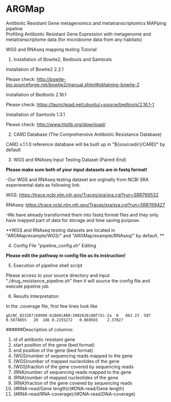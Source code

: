 # ARGMap
Antibiotic Resistant Gene metagenomics and metatranscriptomics MAPping pipeline  
Profiling Antibiotic Resistant Gene Expression with metagenome and metatranscriptome data (for microbiome data from any habitats)

WGS and RNAseq mapping testing Tutorial

1. Installation of Bowtie2, Bedtools and Samtools 

  Installation of Bowtie2 2.2.1
  
  Please check: http://bowtie-bio.sourceforge.net/bowtie2/manual.shtml#obtaining-bowtie-2
  
  Installation of Bedtools 2.16.1

  Please check: https://launchpad.net/ubuntu/+source/bedtools/2.16.1-1

  Installation of Samtools 1.3.1

  Please check: http://www.htslib.org/download/
  

2. CARD Database (The Comprehensive Antibiotic Resistance Database)
  
  CARD v.1.1.0 reference database will be built up in "${sourcedir}/CARD/" by default


3.  WGS and RNAseq Input Testing Dataset (Paired-End)

  **Please make sure both of your input datasets are in fastq format!**
  
  -Our WGS and RNAseq testing dataset are orginally from NCBI SRA experimental data as following link: 
  
  WGS: https://trace.ncbi.nlm.nih.gov/Traces/sra/sra.cgi?run=SRR769532
  
  RNAseq: https://trace.ncbi.nlm.nih.gov/Traces/sra/sra.cgi?run=SRR769427
  
  -We have already transformed them into fastq format files and they only have mapped part of data for storage and time saving purpose.
  
  **WGS and RNAseq testing datasets are located in  "ARGMap/example/WGS/" and "ARGMap/example/RNAseq/" by default. **
  


4. Config File "pipeline_config.sh" Editing

  **Please edit the pathway in config file as its instruction!**
  
5. Execution of pipeline shell script

  Please access to your source directory and input "./drug_resistance_pipeline.sh" then it will source the config file and execute pipeline job. 

6. Results Interpretation
  

  In the .coverage file, first few lines look like 
```
gb|NC_023287|60996-61860|ARO:3002626|ANT(6)-Ia	0	863	23	507	0.5874855	20	186	0.2155272	0.869565	2.37027

```

######Description of columns:
1. id of antibiotic resistant gene
2. start position of the gene (bed format)
3. end position of the gene (bed format)
4. (WGS)number of sequencing reads mapped to the gene
5. (WGS)number of mapped nucleotides of the gene 
6. (WGS)fraction of the gene covered by sequencing reads
7. (RNA)number of sequencing reads mapped to the gene
8. (RNA)number of mapped nucleotides of the gene
9. (RNA)fraction of the gene covered by sequencing reads
10. (#RNA-read/Gene length)/(#DNA-read/Gene length)
11. (#RNA-read/RNA-coverage)/(#DNA-read/DNA-coverage)

